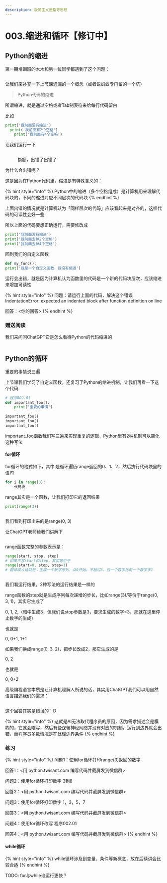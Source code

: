 ```yaml
---
description: 极简主义是指导思想
---
```


# 003.缩进和循环【修订中】

## Python的缩进

第一期培训班的木木和另一位同学都遇到了这个问题：

<figure><img src=".gitbook/assets/image (2) (2).png" alt=""><figcaption></figcaption></figure>

&#x20;让我们来补充一下上节课遗漏的一个概念（或者说蚂蚁专门留的一个坑）

> Python代码的缩进

所谓缩进，就是通过空格或者Tab制表符来给每行代码留白

比如

```python
print('我前面没有缩进')
  print('我前面有2个空格')
    print('我前面有4个空格')
```

让我们运行一下

<figure><img src=".gitbook/assets/image (4) (1).png" alt=""><figcaption><p>额额，出错了出错了</p></figcaption></figure>

为什么会出错呢？

这是因为在Python代码里，缩进是有特殊含义的：

{% hint style="info" %}
Python中的缩进（多个空格组成）是计算机用来理解代码块的，不同的缩进对应不同层次的代码块
{% endhint %}

上面出错的情况就是计算机认为「同样层次的代码」应该看起来是对齐的，这样代码的可读性会好一些

所以上面的代码要想正确运行，需要修改成

```python
print('我前面没有缩进')
print('我前面去掉2个空格')
print('我前面去掉4个空格')
```

回到我们的自定义函数

```python
def my_func():
print('我是一个自定义函数，我没有缩进')
```

运行会出错，就是因为计算机认为函数里的代码是一个新的代码块层次，应该缩进来增加可读性

{% hint style="info" %}
问题：请运行上面的代码，解决这个错误 IndentationError: expected an indented block after function definition on line

回答：<你的回答>
{% endhint %}

### 赠送阅读

我们来问问ChatGPT它是怎么看待Python的代码缩进的

<figure><img src=".gitbook/assets/image (6).png" alt=""><figcaption></figcaption></figure>

## Python的循环

重要的事情说三遍

上节课我们学习了自定义函数，还复习了Python的缩进机制，让我们再看一下这个代码

```python
# 程序002.01
def important_foo():
    print('重要的事情')
    
important_foo()
important_foo()
important_foo()
```

important\_foo函数我们写三遍来实现重复的逻辑，Python里有2种机制可以简化这种写法

#### for循环

for循环的格式如下，其中i是循环遍历range返回的0、1、2，然后执行代码块里的语句

```python
for i in range(3):
    代码块
```

range其实是一个函数，让我们打印它的返回结果

```python
print(range(3))
```

<figure><img src=".gitbook/assets/image (1) (3).png" alt=""><figcaption></figcaption></figure>

我们看到打印出来的是range(0, 3)

让ChatGPT老师给我们讲解下

<figure><img src=".gitbook/assets/image (7).png" alt=""><figcaption></figcaption></figure>

range函数完整的参数表示是：

```python
range(start, stop, step)
# 如果不写start和step，其实等价于
range(start=0, stop, step=1)
# 翻译成人话就是：生成一个数字序列，从0开始，不超过3，后一个数字比前一个数字多1
```

<figure><img src=".gitbook/assets/image (4).png" alt=""><figcaption></figcaption></figure>

我们看运行结果，2种写法的运行结果是一样的

range函数的step就是生成序列每次递增的步长，比如range(3)/等价于range(0, 3, 1)，其实它生成了

0, 1, 2,（暗中生成3，但我们说stop参数是3，要求生成的数字<3，那就在这里停止数字的生成）

也就是

0, 0+1, 1+1

如果我们换成range(0, 3, 2)，把步长改成2，那它生成的是

0, 2

也就是

0, 0+2&#x20;

高级编程语言本质是让计算机理解人所说的话，其实用ChatGPT我们可以用自然语言描述我们的需求：

<figure><img src=".gitbook/assets/image.png" alt=""><figcaption></figcaption></figure>

这个回答其实是错误的：D

{% hint style="info" %}
这就是AI无法取代程序员的原因，因为需求描述会是模糊的，它就会瞎写，然后有些逻辑神经网络并没有对应的机制，运行到边界就会出错，而程序员多数情况是在处理边界条件
{% endhint %}

### 练习

{% hint style="info" %}
问题1：使用for循环打印range(3)返回的数字

回答1：<用 python.twisant.com 编写代码并截屏发到微信群>



问题2：使用for循环打印数字 3到8

回答2：<用 python.twisant.com 编写代码并截屏发到微信群>



问题3：使用for循环打印数字 1，3，5，7

回答3：<用 python.twisant.com 编写代码并截屏发到微信群>



问题4：使用for循环改写 程序002.01

回答4：<用 python.twisant.com 编写代码并截屏发到微信群>
{% endhint %}



#### while循环

{% hint style="info" %}
while循环涉及到变量、条件等新概念，放在后续讲会比较合适
{% endhint %}

TODO: for与while谁运行更快？

